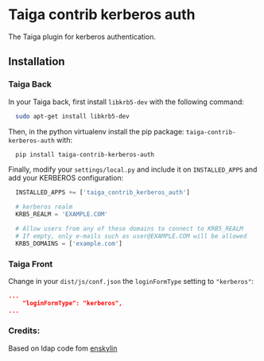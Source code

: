 Taiga contrib kerberos auth
=======================

The Taiga plugin for kerberos authentication.

Installation
------------

### Taiga Back

In your Taiga back, first install `libkrb5-dev` with the following command:

```bash
  sudo apt-get install libkrb5-dev
```

Then, in the python virtualenv install the pip package:
`taiga-contrib-kerberos-auth` with:

```bash
  pip install taiga-contrib-kerberos-auth
```

Finally, modify your `settings/local.py` and include it on `INSTALLED_APPS` and add your
KERBEROS configuration:

```python
  INSTALLED_APPS += ['taiga_contrib_kerberos_auth']

  # kerberos realm
  KRB5_REALM = 'EXAMPLE.COM'

  # Allow users from any of these domains to connect to KRB5_REALM
  # If empty, only e-mails such as user@EXAMPLE.COM will be allowed
  KRB5_DOMAINS = ['example.com']
```

### Taiga Front

Change in your `dist/js/conf.json` the `loginFormType` setting to `"kerberos"`:

```json
...
    "loginFormType": "kerberos",
...
```


### Credits:

Based on ldap code fom [enskylin](https://github.com/ensky/taiga-contrib-ldap-auth)
